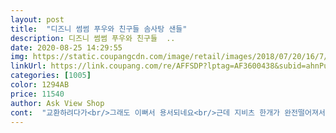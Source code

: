 ```yaml
---
layout: post 
title:  "디즈니 썸썸 푸우와 친구들 솜사탕 샌들" 
description: 디즈니 썸썸 푸우와 친구들  ..
date: 2020-08-25 14:29:55 
img: https://static.coupangcdn.com/image/retail/images/2018/07/20/16/7/a36f4861-2dee-452e-9f61-ba4738c483c6.jpg 
linkUrl: https://link.coupang.com/re/AFFSDP?lptag=AF3600438&subid=ahnPublicAsk&pageKey=1551331634&itemId=2654362828&vendorItemId=70645172935&traceid=V0-113-a89a5ba6625a08a6 
categories: [1005] 
color: 1294AB 
price: 11540 
author: Ask View Shop 
cont:  "교환하려다가<br/>그래도 이뻐서 용서되네요<br/>근데 지비츠 한개가 완전떨어져서<br/>노란색 230으로 구매하니 딱 맞더라구요<br/>도착했어요ㅠㅠ<br/>배송과 교환이 하루도 안걸려서 진행되는점 넘좋아요<br/>빨리 신고싶어서 본드사서 붙혔어용<br/>색이 쨍하지 않고 톤다운 된 파스텔톤이에요 예뻐요 너무 편해서 다른 색상으로 하나 더 구매했어요 사이즈는 완전 정사이즈예요 근데 정사이즈임에도 불편하지 않고 가격 대비 튼튼해서 좋아요<br/>일단 노란컬러 완전 귀여워요<br/>크록스는 비싸기도 하고 지비츠도 따로 사야 되서 계속 고민이였는데 이건 금액도 저렴하고 지비츠도 따로 살 일 없어서 너무 좋습니다! 후기에 중고 같다 이런 얘기가 많았는데 뽑기 운인거 같습니다ㅎㅎ 완전 새제품 같이 너무 좋아요!<br/>평소에 235신어요!^^<br/>핑크 240샀다가 사이즈가 넘나 커서<br/>" 
---
```

